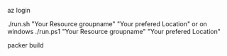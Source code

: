 az login

./run.sh "Your Resource groupname" "Your prefered Location"
or on windows
./run.ps1 "Your Resource groupname" "Your prefered Location"

packer build <theTemplate>
